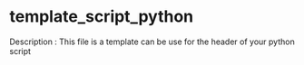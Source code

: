 # template_script_python
Description : This file is a template can be use for the header of your python script
